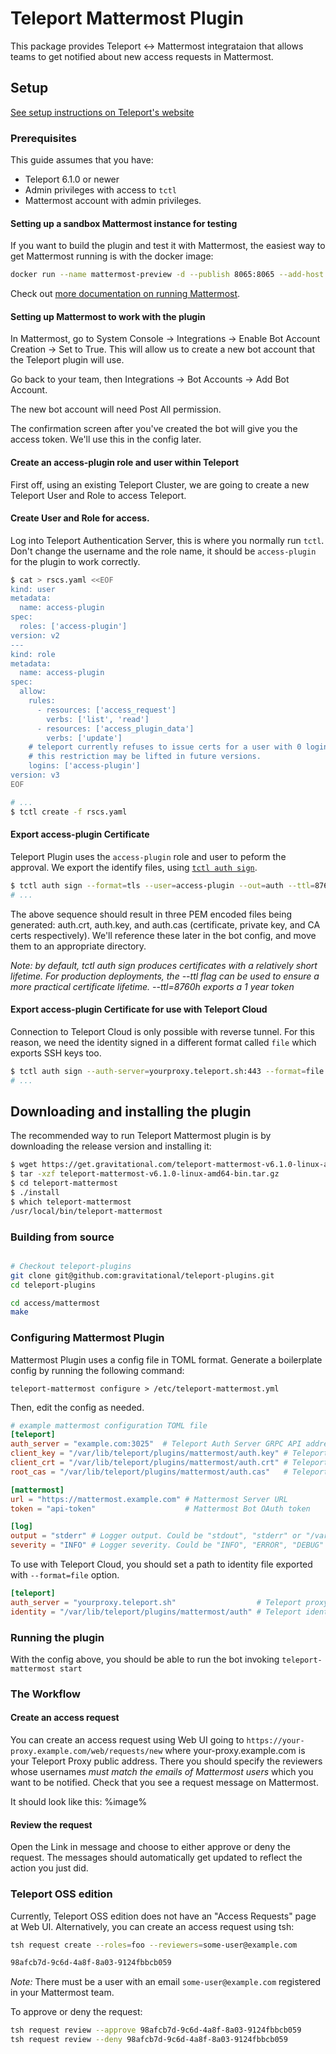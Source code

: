 # Teleport Mattermost Plugin

This package provides Teleport <-> Mattermost integrataion that allows teams to
get notified about new access requests in Mattermost.

## Setup

[See setup instructions on Teleport's website](https://goteleport.com/teleport/docs/enterprise/workflow/ssh_approval_mattermost/)

### Prerequisites

This guide assumes that you have:

- Teleport 6.1.0 or newer
- Admin privileges with access to `tctl`
- Mattermost account with admin privileges.

#### Setting up a sandbox Mattermost instance for testing

If you want to build the plugin and test it with Mattermost, the easiest way to
get Mattermost running is with the docker image:

```bash
docker run --name mattermost-preview -d --publish 8065:8065 --add-host dockerhost:127.0.0.1 mattermost/mattermost-preview
```

Check out
[more documentation on running Mattermost](https://docs.mattermost.com/install/docker-local-machine.html).

#### Setting up Mattermost to work with the plugin

In Mattermost, go to System Console -> Integrations -> Enable Bot Account
Creation -> Set to True. This will allow us to create a new bot account that the
Teleport plugin will use.

Go back to your team, then Integrations -> Bot Accounts -> Add Bot Account.

The new bot account will need Post All permission.

The confirmation screen after you've created the bot will give you the access
token. We'll use this in the config later.

#### Create an access-plugin role and user within Teleport

First off, using an existing Teleport Cluster, we are going to create a new
Teleport User and Role to access Teleport.

#### Create User and Role for access.

Log into Teleport Authentication Server, this is where you normally run `tctl`.
Don't change the username and the role name, it should be `access-plugin` for
the plugin to work correctly.

```bash
$ cat > rscs.yaml <<EOF
kind: user
metadata:
  name: access-plugin
spec:
  roles: ['access-plugin']
version: v2
---
kind: role
metadata:
  name: access-plugin
spec:
  allow:
    rules:
      - resources: ['access_request']
        verbs: ['list', 'read']
      - resources: ['access_plugin_data']
        verbs: ['update']
    # teleport currently refuses to issue certs for a user with 0 logins,
    # this restriction may be lifted in future versions.
    logins: ['access-plugin']
version: v3
EOF

# ...
$ tctl create -f rscs.yaml
```

#### Export access-plugin Certificate

Teleport Plugin uses the `access-plugin` role and user to peform the approval. We
export the identify files, using
[`tctl auth sign`](https://goteleport.com/teleport/docs/cli-docs/#tctl-auth-sign).

```bash
$ tctl auth sign --format=tls --user=access-plugin --out=auth --ttl=8760h
# ...
```

The above sequence should result in three PEM encoded files being generated:
auth.crt, auth.key, and auth.cas (certificate, private key, and CA certs
respectively). We'll reference these later in the bot config, and move them to
an appropriate directory.

_Note: by default, tctl auth sign produces certificates with a relatively short
lifetime. For production deployments, the --ttl flag can be used to ensure a
more practical certificate lifetime. --ttl=8760h exports a 1 year token_

#### Export access-plugin Certificate for use with Teleport Cloud

Connection to Teleport Cloud is only possible with reverse tunnel. For this reason,
we need the identity signed in a different format called `file` which exports
SSH keys too.

```bash
$ tctl auth sign --auth-server=yourproxy.teleport.sh:443 --format=file --user=access-plugin --out=auth --ttl=8760h
# ...
```

## Downloading and installing the plugin

The recommended way to run Teleport Mattermost plugin is by downloading the
release version and installing it:

```bash
$ wget https://get.gravitational.com/teleport-mattermost-v6.1.0-linux-amd64-bin.tar.gz
$ tar -xzf teleport-mattermost-v6.1.0-linux-amd64-bin.tar.gz
$ cd teleport-mattermost
$ ./install
$ which teleport-mattermost
/usr/local/bin/teleport-mattermost
```

### Building from source

```bash

# Checkout teleport-plugins
git clone git@github.com:gravitational/teleport-plugins.git
cd teleport-plugins

cd access/mattermost
make
```

### Configuring Mattermost Plugin

Mattermost Plugin uses a config file in TOML format. Generate a boilerplate config
by running the following command:

```
teleport-mattermost configure > /etc/teleport-mattermost.yml
```

Then, edit the config as needed.

```TOML
# example mattermost configuration TOML file
[teleport]
auth_server = "example.com:3025"  # Teleport Auth Server GRPC API address
client_key = "/var/lib/teleport/plugins/mattermost/auth.key" # Teleport GRPC client secret key
client_crt = "/var/lib/teleport/plugins/mattermost/auth.crt" # Teleport GRPC client certificate
root_cas = "/var/lib/teleport/plugins/mattermost/auth.cas"   # Teleport cluster CA certs

[mattermost]
url = "https://mattermost.example.com" # Mattermost Server URL
token = "api-token"                    # Mattermost Bot OAuth token

[log]
output = "stderr" # Logger output. Could be "stdout", "stderr" or "/var/lib/teleport/mattermost.log"
severity = "INFO" # Logger severity. Could be "INFO", "ERROR", "DEBUG" or "WARN".
```

To use with Teleport Cloud, you should set a path to identity file exported with `--format=file` option.

```TOML
[teleport]
auth_server = "yourproxy.teleport.sh"                  # Teleport proxy address
identity = "/var/lib/teleport/plugins/mattermost/auth" # Teleport identity file
```

### Running the plugin

With the config above, you should be able to run the bot invoking
`teleport-mattermost start`

### The Workflow

#### Create an access request

You can create an access request using Web UI going to
`https://your-proxy.example.com/web/requests/new` where your-proxy.example.com
is your Teleport Proxy public address. There you should specify the reviewers
whose usernames *must match the emails of Mattermost users* which you want to be notified.
Check that you see a request message on Mattermost.

It should look like this: %image%

#### Review the request

Open the Link in message and choose to either approve or deny the request. The messages should automatically get updated to reflect the action you just did.

### Teleport OSS edition

Currently, Teleport OSS edition does not have an "Access Requests" page at Web UI. Alternatively, you can create an access request using tsh:

```bash
tsh request create --roles=foo --reviewers=some-user@example.com

98afcb7d-9c6d-4a8f-8a03-9124fbbcb059
```

*Note:* There must be a user with an email `some-user@example.com` registered in your Mattermost team.

To approve or deny the request:

```bash
tsh request review --approve 98afcb7d-9c6d-4a8f-8a03-9124fbbcb059
tsh request review --deny 98afcb7d-9c6d-4a8f-8a03-9124fbbcb059
```
